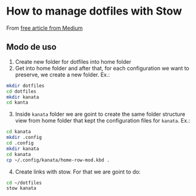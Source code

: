 # How to manage dotfiles with Stow

From [free article from Medium](https://medium.com/quick-programming/managing-dotfiles-with-gnu-stow-9b04c155ebad)

## Modo de uso


1. Create new folder for dotfiles into home folder
2. Get into home folder and after that, for each configuration we want to preserve, we create a new folder. Ex.:

```bash
mkdir dotfiles
cd dotfiles
mkdir kanata
cd kanta

```

3. Inside `kanata` folder we are goint to create the same folder structure view from home folder that kept the configuration files for `kanata`. Ex.:

```bash
cd kanata
mkdir .config
cd .config
mkdir kanata
cd kanata
cp ~/.config/kanata/home-row-mod.kbd .
```

4. Create links with stow. For that we are goint to do:

```bash
cd ~/dotfiles
stow kanata
```





